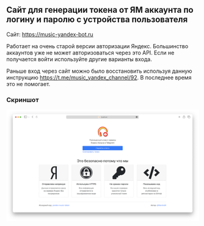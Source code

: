 ## Сайт для генерации токена от ЯМ аккаунта по логину и паролю с устройства пользователя

Сайт: https://music-yandex-bot.ru

Работает на очень старой версии авторизации Яндекс. Большинство аккаунтов уже не может авторизоваться через это API. Если не получается войти используйте другие варианты входа.

Раньше вход через сайт можно было восстановить используя данную инструкцию https://t.me/music_yandex_channel/92. В последнее время это не помогает.

### Скриншот

![demo](../.github/screenshots/web.png)

